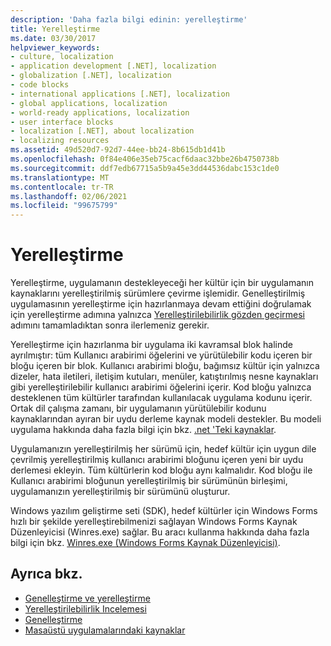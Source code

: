 ```yaml
---
description: 'Daha fazla bilgi edinin: yerelleştirme'
title: Yerelleştirme
ms.date: 03/30/2017
helpviewer_keywords:
- culture, localization
- application development [.NET], localization
- globalization [.NET], localization
- code blocks
- international applications [.NET], localization
- global applications, localization
- world-ready applications, localization
- user interface blocks
- localization [.NET], about localization
- localizing resources
ms.assetid: 49d520d7-92d7-44ee-bb24-8b615db1d41b
ms.openlocfilehash: 0f84e406e35eb75cacf6daac32bbe26b4750738b
ms.sourcegitcommit: ddf7edb67715a5b9a45e3dd44536dabc153c1de0
ms.translationtype: MT
ms.contentlocale: tr-TR
ms.lasthandoff: 02/06/2021
ms.locfileid: "99675799"
---
```

# <a name="localization"></a>Yerelleştirme

Yerelleştirme, uygulamanın destekleyeceği her kültür için bir uygulamanın kaynaklarını yerelleştirilmiş sürümlere çevirme işlemidir. Genelleştirilmiş uygulamasının yerelleştirme için hazırlanmaya devam ettiğini doğrulamak için yerelleştirme adımına yalnızca [Yerelleştirilebilirlik gözden geçirmesi](localizability-review.md) adımını tamamladıktan sonra ilerlemeniz gerekir.

Yerelleştirme için hazırlanma bir uygulama iki kavramsal blok halinde ayrılmıştır: tüm Kullanıcı arabirimi öğelerini ve yürütülebilir kodu içeren bir bloğu içeren bir blok. Kullanıcı arabirimi bloğu, bağımsız kültür için yalnızca dizeler, hata iletileri, iletişim kutuları, menüler, katıştırılmış nesne kaynakları gibi yerelleştirilebilir kullanıcı arabirimi öğelerini içerir. Kod bloğu yalnızca desteklenen tüm kültürler tarafından kullanılacak uygulama kodunu içerir. Ortak dil çalışma zamanı, bir uygulamanın yürütülebilir kodunu kaynaklarından ayıran bir uydu derleme kaynak modeli destekler. Bu modeli uygulama hakkında daha fazla bilgi için bkz. [.net 'Teki kaynaklar](../../framework/resources/index.md).

Uygulamanızın yerelleştirilmiş her sürümü için, hedef kültür için uygun dile çevrilmiş yerelleştirilmiş kullanıcı arabirimi bloğunu içeren yeni bir uydu derlemesi ekleyin. Tüm kültürlerin kod bloğu aynı kalmalıdır. Kod bloğu ile Kullanıcı arabirimi bloğunun yerelleştirilmiş bir sürümünün birleşimi, uygulamanızın yerelleştirilmiş bir sürümünü oluşturur.

Windows yazılım geliştirme seti (SDK), hedef kültürler için Windows Forms hızlı bir şekilde yerelleştirebilmenizi sağlayan Windows Forms Kaynak Düzenleyicisi (Winres.exe) sağlar. Bu aracı kullanma hakkında daha fazla bilgi için bkz. [Winres.exe (Windows Forms Kaynak Düzenleyicisi)](../../framework/tools/winres-exe-windows-forms-resource-editor.md).

## <a name="see-also"></a>Ayrıca bkz.

- [Genelleştirme ve yerelleştirme](index.md)
- [Yerelleştirilebilirlik Incelemesi](localizability-review.md)
- [Genelleştirme](globalization.md)
- [Masaüstü uygulamalarındaki kaynaklar](../../framework/resources/index.md)
